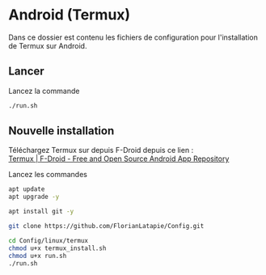 # Android (Termux)

Dans ce dossier est contenu les fichiers de configuration pour l'installation de Termux sur Android.

## Lancer

Lancez la commande

```sh
./run.sh 
```

## Nouvelle installation

Téléchargez Termux sur depuis F-Droid depuis ce lien :  
[Termux | F-Droid - Free and Open Source Android App Repository](https://f-droid.org/packages/com.termux/)

Lancez les commandes

```sh
apt update
apt upgrade -y
```


```sh
apt install git -y
```


```sh
git clone https://github.com/FlorianLatapie/Config.git
```

```sh
cd Config/linux/termux
chmod u+x termux_install.sh
chmod u+x run.sh
./run.sh
```
